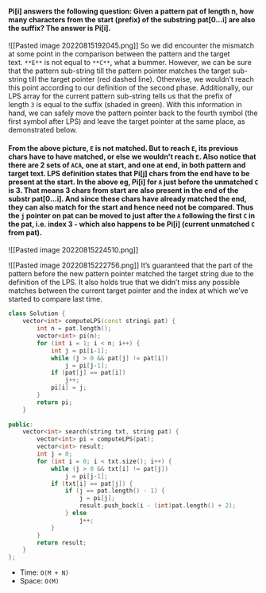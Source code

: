#### Pi\[i] answers the following question: Given a pattern pat of length n, how many characters from the start (prefix) of the substring pat\[0...i] are also the suffix? The answer is Pi\[i].

![[Pasted image 20220815192045.png]]
So we did encounter the mismatch at some point in the comparison between the pattern and the target text. `**E**` is not equal to `**C**`, what a bummer. However, we can be sure that the pattern sub-string till the pattern pointer matches the target sub-string till the target pointer (red dashed line). Otherwise, we wouldn’t reach this point according to our definition of the second phase. Additionally, our LPS array for the current pattern sub-string tells us that the prefix of length `3` is equal to the suffix (shaded in green). With this information in hand, we can safely move the pattern pointer back to the fourth symbol (the first symbol after LPS) and leave the target pointer at the same place, as demonstrated below.

#### From the above picture, `E` is not matched. But to reach `E`, its previous chars have to have matched, or else we wouldn't reach `E`. Also notice that there are 2 sets of `ACA`, one at start, and one at end, in both pattern and target text. LPS definition states that Pi\[j] chars from the end have to be present at the start. In the above eg, Pi\[i] for `A` just before the unmatched `C` is 3. That means 3 chars from start are also present in the end of the substr pat\[0...i]. And since these chars have already matched the end, they can also match for the start and hence need not be compared. Thus the `j` pointer on pat can be moved to just after the `A` following the first `C` in the pat, i.e. index 3 - which also happens to be Pi\[i] (current unmatched `C` from pat).
![[Pasted image 20220815224510.png]]

![[Pasted image 20220815222756.png]]
It’s guaranteed that the part of the pattern before the new pattern pointer matched the target string due to the definition of the LPS. It also holds true that we didn’t miss any possible matches between the current target pointer and the index at which we’ve started to compare last time. 


```cpp
class Solution {
	vector<int> computeLPS(const string& pat) {
	    int n = pat.length();
	    vector<int> pi(n);
	    for (int i = 1; i < n; i++) {
	        int j = pi[i-1];
	        while (j > 0 && pat[j] != pat[i])
	            j = pi[j-1];
	        if (pat[j] == pat[i])
	            j++;
	        pi[i] = j;
	    }
	    return pi;
	}
	
public:
	vector<int> search(string txt, string pat) {
		vector<int> pi = computeLPS(pat);
	    vector<int> result;
	    int j = 0;
	    for (int i = 0; i < txt.size(); i++) {
	        while (j > 0 && txt[i] != pat[j])
	            j = pi[j-1];
	        if (txt[i] == pat[j]) {
	            if (j == pat.length() - 1) {
	                j = pi[j];
	                result.push_back(i - (int)pat.length() + 2);
	            } else
	                j++;
	        }
	    }
	    return result;
	}
};
```
- Time: `O(M + N)`
- Space: `O(M)`